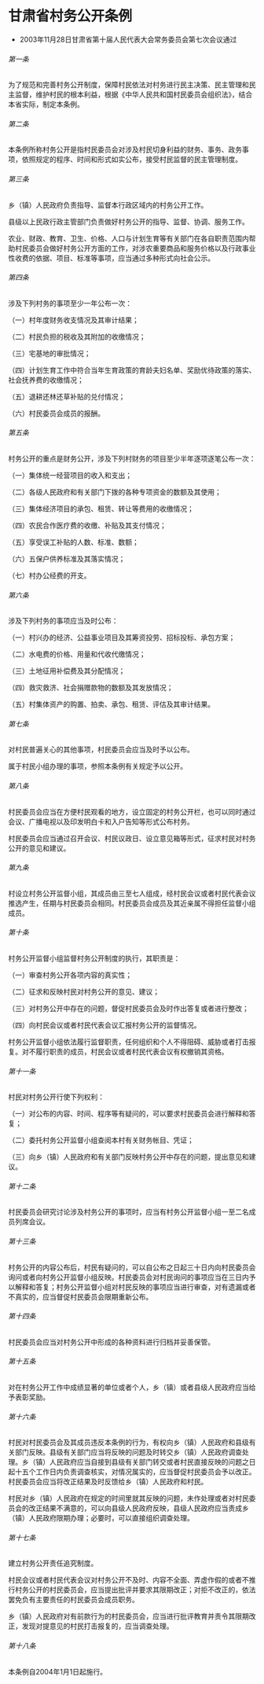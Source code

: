 # 甘肃省村务公开条例

- 2003年11月28日甘肃省第十届人民代表大会常务委员会第七次会议通过

<!-- INFO END -->

###### 第一条

为了规范和完善村务公开制度，保障村民依法对村务进行民主决策、民主管理和民主监督，维护村民的根本利益，根据《中华人民共和国村民委员会组织法》，结合本省实际，制定本条例。

###### 第二条

本条例所称村务公开是指村民委员会对涉及村民切身利益的财务、事务、政务事项，依照规定的程序、时间和形式如实公布，接受村民监督的民主管理制度。

###### 第三条

乡（镇）人民政府负责指导、监督本行政区域内的村务公开工作。

县级以上民政行政主管部门负责做好村务公开的指导、监督、协调、服务工作。

农业、财政、教育、卫生、价格、人口与计划生育等有关部门在各自职责范围内帮助村民委员会做好村务公开方面的工作，对涉农重要商品和服务价格以及行政事业性收费的依据、项目、标准等事项，应当通过多种形式向社会公示。

###### 第四条

涉及下列村务的事项至少一年公布一次：

（一）村年度财务收支情况及其审计结果；

（二）村民负担的税收及其附加的收缴情况；

（三）宅基地的审批情况；

（四）计划生育工作中符合当年生育政策的育龄夫妇名单、奖励优待政策的落实、社会抚养费的收缴情况；

（五）退耕还林还草补贴的兑付情况；

（六）村民委员会成员的报酬。

###### 第五条

村务公开的重点是财务公开，涉及下列村财务的项目至少半年逐项逐笔公布一次：

（一）集体统一经营项目的收入和支出；

（二）各级人民政府和有关部门下拨的各种专项资金的数额及其使用；

（三）集体经济项目的承包、租赁、转让等费用的收缴情况；

（四）农民合作医疗费的收缴、补贴及其支付情况；

（五）享受误工补贴的人数、标准、数额；

（六）五保户供养标准及其落实情况；

（七）村办公经费的开支。

###### 第六条

涉及下列村务的事项应当及时公布：

（一）村兴办的经济、公益事业项目及其筹资投劳、招标投标、承包方案；

（二）水电费的价格、用量和代收代缴情况；

（三）土地征用补偿费及其分配情况；

（四）救灾救济、社会捐赠款物的数额及其发放情况；

（五）村集体资产的购置、拍卖、承包、租赁、评估及其审计结果。

###### 第七条

对村民普遍关心的其他事项，村民委员会应当及时予以公布。

属于村民小组办理的事项，参照本条例有关规定予以公开。

###### 第八条

村民委员会应当在方便村民观看的地方，设立固定的村务公开栏，也可以同时通过会议、广播电视以及印发明白卡和入户告知等形式公布村务。

村民委员会应当通过召开会议、村民议政日、设立意见箱等形式，征求村民对村务公开的意见和建议。

###### 第九条

村设立村务公开监督小组，其成员由三至七人组成，经村民会议或者村民代表会议推选产生，任期与村民委员会相同。村民委员会成员及其近亲属不得担任监督小组成员。

###### 第十条

村务公开监督小组监督村务公开制度的执行，其职责是：

（一）审查村务公开各项内容的真实性；

（二）征求和反映村民对村务公开的意见、建议；

（三）对村务公开中存在的问题，督促村民委员会及时作出答复或者进行整改；

（四）向村民会议或者村民代表会议汇报村务公开的监督情况。

村务公开监督小组依法履行监督职责，任何组织和个人不得阻碍、威胁或者打击报复。对不履行职责的成员，村民会议或者村民代表会议有权撤销其资格。

###### 第十一条

村民对村务公开行使下列权利：

（一）对公布的内容、时间、程序等有疑问的，可以要求村民委员会进行解释和答复；

（二）委托村务公开监督小组查阅本村有关财务帐目、凭证；

（三）向乡（镇）人民政府和有关部门反映村务公开中存在的问题，提出意见和建议。

###### 第十二条

村民委员会研究讨论涉及村务公开的事项时，应当有村务公开监督小组一至二名成员列席会议。

###### 第十三条

村务公开的内容公布后，村民有疑问的，可以自公布之日起三十日内向村民委员会询问或者向村务公开监督小组反映。村民委员会对村民询问的事项应当在三日内予以解释和答复；村务公开监督小组对村民反映的事项应当进行审查，对有遗漏或者不真实的，应当督促村民委员会限期重新公布。

###### 第十四条

村民委员会应当对村务公开中形成的各种资料进行归档并妥善保管。

###### 第十五条

对在村务公开工作中成绩显著的单位或者个人，乡（镇）或者县级人民政府应当给予表彰奖励。

###### 第十六条

村民对村民委员会及其成员违反本条例的行为，有权向乡（镇）人民政府和县级有关部门反映。县级有关部门应当将反映的问题及时转交乡（镇）人民政府调查处理。乡（镇）人民政府应当自接到县级有关部门转交或者村民直接反映的问题之日起十五个工作日内负责调查核实，对情况属实的，应当督促村民委员会予以改正。村民委员会应当将改正结果及时反馈给乡（镇）人民政府和村民。

村民对乡（镇）人民政府在规定的时间里就其反映的问题，未作处理或者对村民委员会的改正结果不满意的，可以向县级人民政府反映，县级人民政府应当责成乡（镇）人民政府限期办理；必要时，可以直接组织调查处理。

###### 第十七条

建立村务公开责任追究制度。

村民会议或者村民代表会议对村务公开不及时、内容不全面、弄虚作假的或者不推行村务公开的村民委员会，应当提出批评并要求其限期改正；对拒不改正的，依法罢免负有主要责任的村民委员会成员职务。

乡（镇）人民政府对有前款行为的村民委员会，应当进行批评教育并责令其限期改正，发现对提意见的村民打击报复的，应当调查处理。

###### 第十八条

本条例自2004年1月1日起施行。
